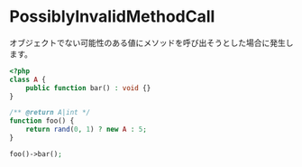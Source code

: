 # PossiblyInvalidMethodCall
オブジェクトでない可能性のある値にメソッドを呼び出そうとした場合に発生します。

```php
<?php
class A {
    public function bar() : void {}
}

/** @return A|int */
function foo() {
    return rand(0, 1) ? new A : 5;
}

foo()->bar();
```
